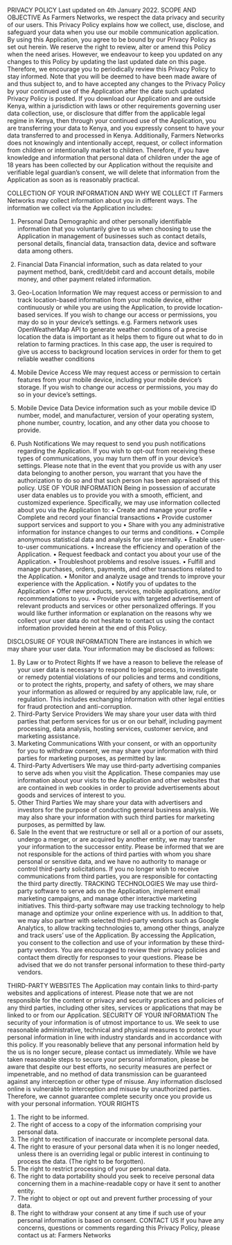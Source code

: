PRIVACY POLICY 
Last updated on 4th January 2022.
SCOPE AND OBJECTIVE
As Farmers Networks, we respect the data privacy and security of our users. This Privacy Policy explains how we collect, use, disclose, and safeguard your data when you use our mobile communication application. By using this Application, you agree to be bound by our Privacy Policy as set out herein.
We reserve the right to review, alter or amend this Policy when the need arises. However, we endeavour to keep you updated on any changes to this Policy by updating the last updated date on this page. Therefore, we encourage you to periodically review this Privacy Policy to stay informed. Note that you will be deemed to have been made aware of and thus subject to, and to have accepted any changes to the Privacy Policy by your continued use of the Application after the date such updated Privacy Policy is posted.
If you download our Application and are outside Kenya, within a jurisdiction with laws or other requirements governing user data collection, use, or disclosure that differ from the applicable legal regime in Kenya, then through your continued use of the Application, you are transferring your data to Kenya, and you expressly consent to have your data transferred to and processed in Kenya.
Additionally, Farmers Networks does not knowingly and intentionally accept, request, or collect information from children or intentionally market to children. Therefore, if you have knowledge and information that personal data of children under the age of 18 years has been collected by our Application without the requisite and verifiable legal guardian’s consent, we will delete that information from the Application as soon as is reasonably practical.


COLLECTION OF YOUR INFORMATION AND WHY WE COLLECT IT
Farmers Networks may collect information about you in different ways. The information we collect via the Application includes:
1.	Personal Data
Demographic and other personally identifiable information that you voluntarily give to us when choosing to use the Application in management of businesses such as contact details, personal details, financial data, transaction data, device and software data among others. 
2.	Financial Data 
Financial information, such as data related to your payment method, bank, credit/debit card and account details, mobile money, and other payment related information.
3.	Geo-Location Information 
We may request access or permission to and track location-based information from your mobile device, either continuously or while you are using the Application, to provide location-based services. If you wish to change our access or permissions, you may do so in your device’s settings.  e.g. Farmers network uses OpenWeatherMap API to generate weather conditions of a precise location the data is important as it helps them to figure out what to do in relation to farming practices. In this case app, the user is required to give us access to background location services in order for them to get reliable weather conditions


4.	Mobile Device Access
We may request access or permission to certain features from your mobile device, including your mobile device’s storage. If you wish to change our access or permissions, you may do so in your device’s settings.
5.	Mobile Device Data 
Device information such as your mobile device ID number, model, and manufacturer, version of your operating system, phone number, country, location, and any other data you choose to provide.
6.	Push Notifications
We may request to send you push notifications regarding the Application. If you wish to opt-out from receiving these types of communications, you may turn them off in your device’s settings.
Please note that in the event that you provide us with any user data belonging to another person, you warrant that you have the authorization to do so and that such person has been appraised of this policy.
USE OF YOUR INFORMATION
Being in possession of accurate user data enables us to provide you with a smooth, efficient, and customized experience. Specifically, we may use information collected about you via the Application to:
•	Create and manage your profile
•	Complete and record your financial transactions
•	Provide customer support services and support to you
•	Share with you any administrative information for instance changes to our terms and conditions.
•	Compile anonymous statistical data and analysis for use internally.
•	Enable user-to-user communications.
•	Increase the efficiency and operation of the Application.
•	Request feedback and contact you about your use of the Application.
•	Troubleshoot problems and resolve issues.
•	Fulfill and manage purchases, orders, payments, and other transactions related to the Application.
•	Monitor and analyze usage and trends to improve your experience with the Application.
•	Notify you of updates to the Application
•	Offer new products, services, mobile applications, and/or recommendations to you.
•	Provide you with targeted advertisement of relevant products and services or other personalized offerings.
If you would like further information or explanation on the reasons why we collect your user data do not hesitate to contact us using the contact information provided herein at the end of this Policy.

DISCLOSURE OF YOUR INFORMATION
There are instances in which we may share your user data. Your information may be disclosed as follows:
1.	By Law or to Protect Rights
If we have a reason to believe the release of your user data is necessary to respond to legal process, to investigate or remedy potential violations of our policies and terms and conditions, or to protect the rights, property, and safety of others, we may share your information as allowed or required by any applicable law, rule, or regulation. This includes exchanging information with other legal entities for fraud protection and anti-corruption.
2.	Third-Party Service Providers 
We may share your user data with third parties that perform services for us or on our behalf, including payment processing, data analysis, hosting services, customer service, and marketing assistance.
3.	Marketing Communications
With your consent, or with an opportunity for you to withdraw consent, we may share your information with third parties for marketing purposes, as permitted by law.
4.	Third-Party Advertisers 
We may use third-party advertising companies to serve ads when you visit the Application.
These companies may use information about your visits to the Application and other websites that are contained in web cookies in order to provide advertisements about goods and services of interest to you.
5.	Other Third Parties
We may share your data with advertisers and investors for the purpose of conducting
general business analysis. We may also share your information with such third parties for marketing purposes, as permitted by law.
6.	Sale 
In the event that we restructure or sell all or a portion of our assets, undergo a merger, or are acquired by another entity, we may transfer your information to the successor entity. 
Please be informed that we are not responsible for the actions of third parties with whom you share personal or sensitive data, and we have no authority to manage or control third-party solicitations. If you no longer wish to receive communications from third parties, you are responsible for contacting the third party directly.
TRACKING TECHNOLOGIES
We may use third-party software to serve ads on the Application, implement email marketing campaigns, and manage other interactive marketing initiatives. This third-party software may use tracking technology to help manage and optimize your online experience with us.
In addition to that, we may also partner with selected third-party vendors such as Google Analytics, to allow tracking technologies to, among other things, analyze and track users’ use of the Application.  By accessing the Application, you consent to the collection and use of your information by these third-party vendors. You are encouraged to review their privacy policies and contact them directly for responses to your questions. 
Please be advised that we do not transfer personal information to these third-party vendors. 

THIRD-PARTY WEBSITES
The Application may contain links to third-party websites and applications of interest. Please note that we are not responsible for the content or privacy and security practices and policies of any third parties, including other sites, services or applications that may be linked to or from our Application.
SECURITY OF YOUR INFORMATION
The security of your information is of utmost importance to us. We seek to use reasonable administrative, technical and physical measures to protect your personal information in line with industry standards and in accordance with this policy. If you reasonably believe that any personal information held by the us is no longer secure, please contact us immediately.
While we have taken reasonable steps to secure your personal information, please be aware that despite our best efforts, no security measures are perfect or impenetrable, and no method of data transmission can be guaranteed against any interception or other type of misuse. Any information disclosed online is vulnerable to interception and misuse by unauthorized parties. Therefore, we cannot guarantee complete security once you provide us with your personal information.
YOUR RIGHTS
1.	The right to be informed.
2.	The right of access to a copy of the information comprising your personal data.
3.	The right to rectification of inaccurate or incomplete personal data.
4.	The right to erasure of your personal data when it is no longer needed, unless there is an overriding legal or public interest in continuing to process the data. (The right to be forgotten).
5.	The right to restrict processing of your personal data.
6.	The right to data portability should you seek to receive personal data concerning them in a machine-readable copy or have it sent to another entity.
7.	The right to object or opt out and prevent further processing of your data.
8.	The right to withdraw your consent at any time if such use of your personal information is based on consent.
CONTACT US
If you have any concerns, questions or comments regarding this Privacy Policy, please contact us at:
Farmers Networks
